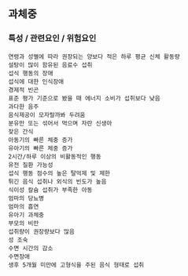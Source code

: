 ## 과체중


### 특성 / 관련요인 / 위험요인

>                
                           
    연령과 성별에 따라 권장되는 양보다 적은 하루 평균 신체 활동량
    설탕이 많이 함유된 음료수 섭취
    섭식 행동의 장애
    섭식에 대한 인식장애
    경제적 빈곤
    표준 평가 기준으로 봤을 때 에너지 소비가 섭취보다 낮음
    과다한 음주
    음식제공이 모자랄까봐 두려움
    분유만 또는 섞어서 먹으며 자란 신생아
    잦은 간식
    아동기의 빠른 체중 증가
    유아기의 빠른 체중 증가
    2시간/하루 이상의 비활동적인 행동
    유전 질환 가능성
    섭식 행동 점수의 높은 탈억제 및 제한
    튀긴 음식 섭취나 외식의 빈도가 높음
    식이성 칼슘 섭취가 부족한 아동
    엄마의 당뇨병
    엄마의 흡연
    유아기 과체중
    부모의 비만
    섭취량이 권장량보다 많음
    성 조숙
    수면 시간의 감소
    수면장애
    생후 5개월 미만에 고형식을 주된 음식 형태로 섭취
